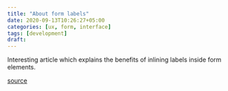 ```yaml
---
title: "About form labels"
date: 2020-09-13T10:26:27+05:00
categories: [ux, form, interface]
tags: [development]
draft: 
---
```

Interesting article which explains the benefits of inlining labels inside form elements.

[source](https://uxmovement.com/forms/why-infield-top-aligned-form-labels-are-quickest-to-scan/)
